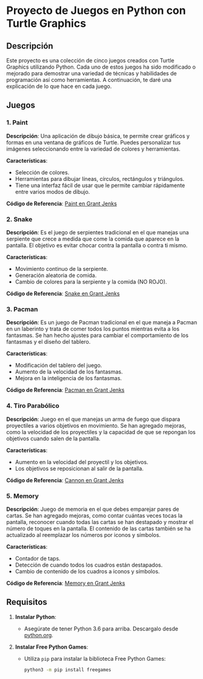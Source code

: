 # Proyecto de Juegos en Python con Turtle Graphics

## Descripción

Este proyecto es una colección de cinco juegos creados con Turtle Graphics utilizando Python. Cada uno de estos juegos ha sido modificado o mejorado para demostrar una variedad de técnicas y habilidades de programación así como herramientas. A continuación, te daré una explicación de lo que hace en cada juego.

## Juegos

### 1. **Paint**

**Descripción**: Una aplicación de dibujo básica, te permite crear gráficos y formas en una ventana de gráficos de Turtle. Puedes personalizar tus imágenes seleccionando entre la variedad de colores y herramientas.

**Características**:
- Selección de colores.
- Herramientas para dibujar líneas, círculos, rectángulos y triángulos.
- Tiene una interfaz fácil de usar que le permite cambiar rápidamente entre varios modos de dibujo.

**Código de Referencia**: [Paint en Grant Jenks](http://www.grantjenks.com/docs/freegames/paint.html)

### 2. **Snake**

**Descripción**: Es el juego de serpientes tradicional en el que manejas una serpiente que crece a medida que come la comida que aparece en la pantalla. El objetivo es evitar chocar contra la pantalla o contra ti mismo.

**Características**:
- Movimiento continuo de la serpiente.
- Generación aleatoria de comida.
- Cambio de colores para la serpiente y la comida (NO ROJO).

**Código de Referencia**: [Snake en Grant Jenks](http://www.grantjenks.com/docs/freegames/snake.html)

### 3. **Pacman**

**Descripción**: Es un juego de Pacman tradicional en el que maneja a Pacman en un laberinto y trata de comer todos los puntos mientras evita a los fantasmas. Se han hecho ajustes para cambiar el comportamiento de los fantasmas y el diseño del tablero.

**Características**:
- Modificación del tablero del juego.
- Aumento de la velocidad de los fantasmas.
- Mejora en la inteligencia de los fantasmas.

**Código de Referencia**: [Pacman en Grant Jenks](http://www.grantjenks.com/docs/freegames/pacman.html)

### 4. **Tiro Parabólico**

**Descripción**: Juego en el que manejas un arma de fuego que dispara proyectiles a varios objetivos en movimiento. Se han agregado mejoras, como la velocidad de los proyectiles y la capacidad de que se repongan los objetivos cuando salen de la pantalla.

**Características**:
- Aumento en la velocidad del proyectil y los objetivos.
- Los objetivos se reposicionan al salir de la pantalla.

**Código de Referencia**: [Cannon en Grant Jenks](http://www.grantjenks.com/docs/freegames/cannon.html)

### 5. **Memory**

**Descripción**: Juego de memoria en el que debes emparejar pares de cartas. Se han agregado mejoras, como contar cuántas veces tocas la pantalla, reconocer cuando todas las cartas se han destapado y mostrar el número de toques en la pantalla. El contenido de las cartas también se ha actualizado al reemplazar los números por iconos y símbolos.

**Características**:
- Contador de taps.
- Detección de cuando todos los cuadros están destapados.
- Cambio de contenido de los cuadros a iconos y símbolos.

**Código de Referencia**: [Memory en Grant Jenks](http://www.grantjenks.com/docs/freegames/memory.html)

## Requisitos 

1. **Instalar Python**:
   - Asegúrate de tener Python 3.6 para arriba. Descargalo desde [python.org](https://www.python.org/downloads/).

2. **Instalar Free Python Games**:
   - Utiliza `pip` para instalar la biblioteca Free Python Games:
     ```bash
     python3 -m pip install freegames
     ```